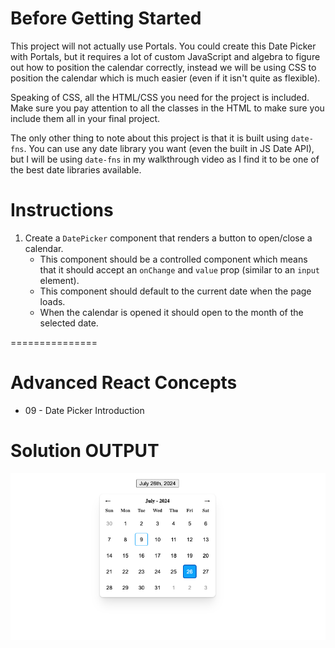 # Before Getting Started

This project will not actually use Portals. You could create this Date Picker with Portals, but it requires a lot of custom JavaScript and algebra to figure out how to position the calendar correctly, instead we will be using CSS to position the calendar which is much easier (even if it isn't quite as flexible).

Speaking of CSS, all the HTML/CSS you need for the project is included. Make sure you pay attention to all the classes in the HTML to make sure you include them all in your final project.

The only other thing to note about this project is that it is built using `date-fns`. You can use any date library you want (even the built in JS Date API), but I will be using `date-fns` in my walkthrough video as I find it to be one of the best date libraries available.

# Instructions

1. Create a `DatePicker` component that renders a button to open/close a calendar.
   - This component should be a controlled component which means that it should accept an `onChange` and `value` prop (similar to an `input` element).
   - This component should default to the current date when the page loads.
   - When the calendar is opened it should open to the month of the selected date.

===============

# Advanced React Concepts
- 09 - Date Picker Introduction

# Solution OUTPUT
![date picker project output](image.png)
